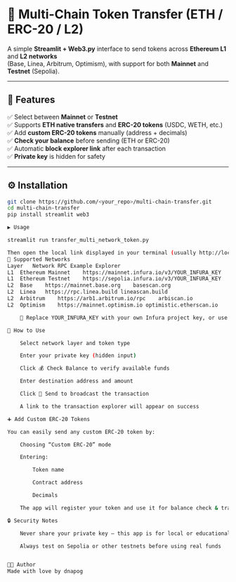 # 💸 Multi-Chain Token Transfer (ETH / ERC-20 / L2)

A simple **Streamlit + Web3.py** interface to send tokens across **Ethereum L1** and **L2 networks**  
(Base, Linea, Arbitrum, Optimism), with support for both **Mainnet** and **Testnet** (Sepolia).

---

## 🚀 Features

✅ Select between **Mainnet** or **Testnet**  
✅ Supports **ETH native transfers** and **ERC-20 tokens** (USDC, WETH, etc.)  
✅ Add **custom ERC-20 tokens** manually (address + decimals)  
✅ **Check your balance** before sending (ETH or ERC-20)  
✅ Automatic **block explorer link** after each transaction  
✅ **Private key** is hidden for safety  

---

## ⚙️ Installation

```bash
git clone https://github.com/<your_repo>/multi-chain-transfer.git
cd multi-chain-transfer
pip install streamlit web3

▶️ Usage

streamlit run transfer_multi_network_token.py

Then open the local link displayed in your terminal (usually http://localhost:8501).
🔧 Supported Networks
Layer	Network	RPC Example	Explorer
L1	Ethereum Mainnet	https://mainnet.infura.io/v3/YOUR_INFURA_KEY	etherscan.io
L1	Ethereum Testnet	https://sepolia.infura.io/v3/YOUR_INFURA_KEY	sepolia.etherscan.io
L2	Base	https://mainnet.base.org	basescan.org
L2	Linea	https://rpc.linea.build	lineascan.build
L2	Arbitrum	https://arb1.arbitrum.io/rpc	arbiscan.io
L2	Optimism	https://mainnet.optimism.io	optimistic.etherscan.io

    🧠 Replace YOUR_INFURA_KEY with your own Infura project key, or use a public RPC endpoint.

🧩 How to Use

    Select network layer and token type

    Enter your private key (hidden input)

    Click 💰 Check Balance to verify available funds

    Enter destination address and amount

    Click 🚀 Send to broadcast the transaction

    A link to the transaction explorer will appear on success

➕ Add Custom ERC-20 Tokens

You can easily send any custom ERC-20 token by:

    Choosing “Custom ERC-20” mode

    Entering:

        Token name

        Contract address

        Decimals

    The app will register your token and use it for balance check & transfer.

🔒 Security Notes

    Never share your private key — this app is for local or educational use only

    Always test on Sepolia or other testnets before using real funds


👨‍💻 Author
Made with love by dnapog

